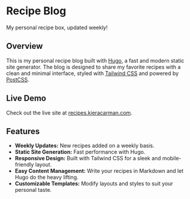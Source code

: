 # Recipe Blog

My personal recipe box, updated weekly!

## Overview

This is my personal recipe blog built with [Hugo](https://gohugo.io/), a fast and modern static site generator. The blog is designed to share my favorite recipes with a clean and minimal interface, styled with [Tailwind CSS](https://tailwindcss.com/) and powered by [PostCSS](https://postcss.org/).

## Live Demo

Check out the live site at [recipes.kieracarman.com](https://recipes.kieracarman.com).

## Features

- **Weekly Updates:** New recipes added on a weekly basis.
- **Static Site Generation:** Fast performance with Hugo.
- **Responsive Design:** Built with Tailwind CSS for a sleek and mobile-friendly layout.
- **Easy Content Management:** Write your recipes in Markdown and let Hugo do the heavy lifting.
- **Customizable Templates:** Modify layouts and styles to suit your personal taste.
